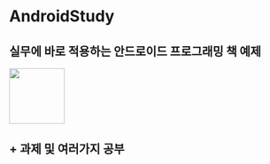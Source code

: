 # AndroidStudy

## 실무에 바로 적용하는 안드로이드 프로그래밍 책 예제 
<img src = https://cloud.githubusercontent.com/assets/21697390/19517345/9d873866-963b-11e6-9ae4-4ce8db1f4ab1.jpg width="100" height="100"></img>

## + 과제 및 여러가지 공부
